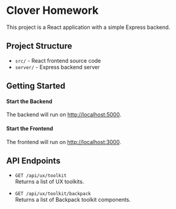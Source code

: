 # Clover Homework

This project is a React application with a simple Express backend.

## Project Structure

- `src/` - React frontend source code
- `server/` - Express backend server

## Getting Started

#### Start the Backend
The backend will run on [http://localhost:5000](http://localhost:5000).

#### Start the Frontend
The frontend will run on [http://localhost:3000](http://localhost:3000).


## API Endpoints

- `GET /api/ux/toolkit`  
  Returns a list of UX toolkits.

- `GET /api/ux/toolkit/backpack`  
  Returns a list of Backpack toolkit components.